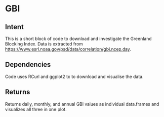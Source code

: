 # GBI

## Intent
This is a short block of code to download and investigate the Greenland Blocking Index. Data is extracted from https://www.esrl.noaa.gov/psd/data/correlation/gbi.ncep.day.

## Dependencies
Code uses RCurl and ggplot2 to to download and visualise the data.

## Returns
Returns daily, monthly, and annual GBI values as individual data.frames and visualizes all three in one plot.